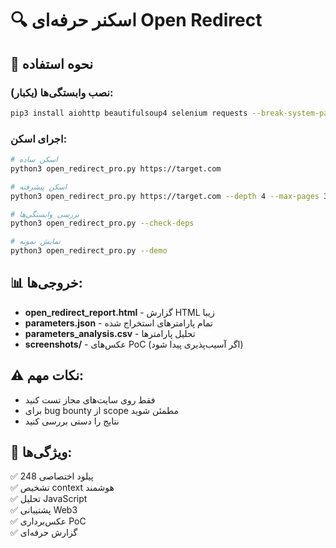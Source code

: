 # 🔍 اسکنر حرفه‌ای Open Redirect

## 🚀 نحوه استفاده

### نصب وابستگی‌ها (یکبار):
```bash
pip3 install aiohttp beautifulsoup4 selenium requests --break-system-packages
```

### اجرای اسکن:
```bash
# اسکن ساده
python3 open_redirect_pro.py https://target.com

# اسکن پیشرفته  
python3 open_redirect_pro.py https://target.com --depth 4 --max-pages 300 --verbose

# بررسی وابستگی‌ها
python3 open_redirect_pro.py --check-deps

# نمایش نمونه
python3 open_redirect_pro.py --demo
```

## 📊 خروجی‌ها:
- **open_redirect_report.html** - گزارش HTML زیبا
- **parameters.json** - تمام پارامترهای استخراج شده  
- **parameters_analysis.csv** - تحلیل پارامترها
- **screenshots/** - عکس‌های PoC (اگر آسیب‌پذیری پیدا شود)

## ⚠️ نکات مهم:
- فقط روی سایت‌های مجاز تست کنید
- برای bug bounty از scope مطمئن شوید
- نتایج را دستی بررسی کنید

## 🎯 ویژگی‌ها:
✅ 248 پیلود اختصاصی  
✅ تشخیص context هوشمند  
✅ تحلیل JavaScript  
✅ پشتیبانی Web3  
✅ عکس‌برداری PoC  
✅ گزارش حرفه‌ای  